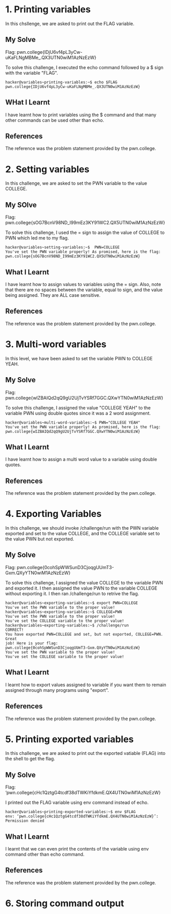 # 1. Printing variables
In this chsllenge, we are asked to print out the FLAG variable.

## My Solve
Flag: pwn.college{IDjU6vf4pL3yCw-uKaFLNgMBMe_.QX3UTN0wiM1AzNzEzW}

To solve this challenge, I executed the echo command followed by a $ sign with the variable "FLAG".

```
hacker@variables~printing-variables:~$ echo $FLAG
pwn.college{IDjU6vf4pL3yCw-uKaFLNgMBMe_.QX3UTN0wiM1AzNzEzW}
```

## WHat I Learnt
I have learnt how to print variables using the $ command and that many other commands can be used other than echo.

## References
The reference was the problem statement provided by the pwn.college.

# 2. Setting variables
In this challenge, we are asked to set the PWN variable to the value COLLEGE.

## My SOlve
Flag: pwn.college{sOG7BcnV98ND_I99mEz3KY91WC2.QX5UTN0wiM1AzNzEzW}

To solve this challenge, I used the = sign to assign the value of COLLEGE to PWN which led me to my flag.

```
hacker@variables~setting-variables:~$  PWN=COLLEGE
You've set the PWN variable properly! As promised, here is the flag:
pwn.college{sOG7BcnV98ND_I99mEz3KY91WC2.QX5UTN0wiM1AzNzEzW}
```

## What I Learnt
I have learnt how to assign values to variables using the = sign. Also, note that there are no spaces between the variable, equal to sign, and the value being assigned. They are ALL case sensitive.

## References
The reference was the problem statement provided by the pwn.college.

# 3. Multi-word variables
In this level, we have been asked to set the variable PWN to COLLEGE YEAH.

## My Solve
Flag: pwn.college{wIZBAIQd2qQ9gU2UjTvYSRf7GGC.QXwYTN0wiM1AzNzEzW}

To solve this challenge, I assigned the value "COLLEGE YEAH" to the variable PWN using double quotes since it was a 2 word assignment.

```
hacker@variables~multi-word-variables:~$ PWN="COLLEGE YEAH"
You've set the PWN variable properly! As promised, here is the flag:
pwn.college{wIZBAIQd2qQ9gU2UjTvYSRf7GGC.QXwYTN0wiM1AzNzEzW}
```

## What I Learnt
I have learnt how to assign a multi word value to a variable using double quotes.

## References
The reference was the problem statement provided by the pwn.college.

# 4. Exporting Variables
In this challenge, we should invoke /challenge/run with the PWN variable exported and set to the value COLLEGE, and the COLLEGE variable set to the value PWN but not exported.

## My Solve
Flag: pwn.college{0cohSpWWSunD3CjoqgUUmT3-Gxm.QXyYTN0wiM1AzNzEzW}

To solve this challenge, I assigned the value COLLEGE to the variable PWN and exported it. I then assigned the value PWN to the variable COLLEGE without exporting it. I then ran /challenge/run to retrive the flag.

```
hacker@variables~exporting-variables:~$ export PWN=COLLEGE
You've set the PWN variable to the proper value!
hacker@variables~exporting-variables:~$ COLLEGE=PWN
You've set the PWN variable to the proper value!
You've set the COLLEGE variable to the proper value!
hacker@variables~exporting-variables:~$ /challenge/run
CORRECT!
You have exported PWN=COLLEGE and set, but not exported, COLLEGE=PWN. Great
job! Here is your flag:
pwn.college{0cohSpWWSunD3CjoqgUUmT3-Gxm.QXyYTN0wiM1AzNzEzW}
You've set the PWN variable to the proper value!
You've set the COLLEGE variable to the proper value!
```

## What I Learnt
I learnt how to export values assigned to variable if you want them to remain assigned through many programs using "export".

## References
The reference was the problem statement provided by the pwn.college.

# 5. Printing exported variables
In this challenge, we are asked to print out the exported vatiable (FLAG) into the shell to get the flag.

## My Solve
Flag: ‘pwn.college{cHc1QztgG4tcdf38dTWKiYfdkmE.QX4UTN0wiM1AzNzEzW}

I printed out the FLAG variable using env command instead of echo.

```
hacker@variables~printing-exported-variables:~$ env $FLAG
env: ‘pwn.college{cHc1QztgG4tcdf38dTWKiYfdkmE.QX4UTN0wiM1AzNzEzW}’: Permission denied
```

## What I Learnt
I learnt that we can even print the contents of the variable using env command other than echo command.

## References
The reference was the problem statement provided by the pwn.college.

# 6. Storing command output

